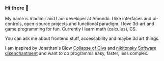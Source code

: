 ### Hi there 👋

My name is Vladimir and I am developer at Amondo.
I like interfaces and ui-controls, open-source projects and functional paradigm.
I love 3d-art and game programming for fun.
Currently I learn math (calculus), CS.

You can ask me about frontend stuff, accessability and maybe 3d art things.

I am inspired by Jonathan's Blow [Collapse of Civs](https://www.youtube.com/watch?v=pW-SOdj4Kkk) and [nikitonsky](https://twitter.com/nikitonsky) [Software disenchantment](https://tonsky.me/blog/disenchantment/) and want to do programms easy, faster, less complex.
